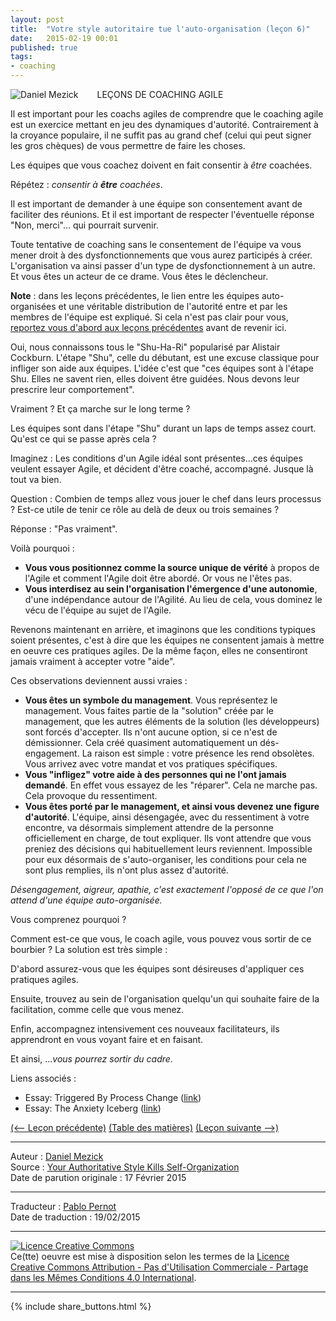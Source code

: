 ```yaml
---
layout: post
title:  "Votre style autoritaire tue l'auto-organisation (leçon 6)"
date:   2015-02-19 00:01
published: true
tags:
- coaching
---
```


<div align="left" style="float:left; padding-right:30px" >
  <img title="Daniel Mezick" src="{{ site.url }}assets/daniel_mezick/daniel-mezick-004.png" />
</div>
LEÇONS DE COACHING AGILE

Il est important pour les coachs agiles de comprendre que le coaching agile est un exercice mettant en jeu des dynamiques d'autorité. Contrairement à la croyance populaire, il ne suffit pas au grand chef (celui qui peut signer les gros chèques) de vous permettre de faire les choses.

Les équipes que vous coachez doivent en fait consentir à _être_ coachées.

Répétez : _consentir à **être** coachées_.

Il est important de demander à une équipe son consentement avant de faciliter des réunions. Et il est important de respecter l'éventuelle réponse "Non, merci"... qui pourrait survenir.

Toute tentative de coaching sans le consentement de l'équipe va vous mener droit à des dysfonctionnements que vous aurez participés à créer. L'organisation va ainsi passer d'un type de dysfonctionnement à un autre. Et vous êtes un acteur de ce drame. Vous êtes le déclencheur.

**Note** : dans les leçons précédentes, le lien entre les équipes auto-organisées et une véritable distribution de l'autorité entre et par les membres de l'équipe est expliqué. Si cela n'est pas clair pour vous, [reportez vous d'abord aux leçons précédentes](http://www.les-traducteurs-agiles.org/2015/02/19/lecons-de-coaching.html) avant de revenir ici.

Oui, nous connaissons tous le "Shu-Ha-Ri" popularisé par Alistair Cockburn. L'étape "Shu", celle du débutant, est une excuse classique pour infliger son aide aux équipes. L'idée c'est que "ces équipes sont à l'étape Shu. Elles ne savent rien, elles doivent être guidées. Nous devons leur prescrire leur comportement".

Vraiment ? Et ça marche sur le long terme ?

Les équipes sont dans l'étape "Shu" durant un laps de temps assez court. Qu'est ce qui se passe après cela ?

Imaginez : Les conditions d'un Agile idéal sont présentes...ces équipes veulent essayer Agile, et décident d'être coaché, accompagné. Jusque là tout va bien.

Question : Combien de temps allez vous jouer le chef dans leurs processus ? Est-ce utile de tenir ce rôle au delà de deux ou trois semaines ?

Réponse : "Pas vraiment".

Voilà pourquoi :

* **Vous vous positionnez comme la source unique de vérité** à propos de l'Agile et comment l'Agile doit être abordé. Or vous ne l'êtes pas.
* **Vous interdisez au sein l'organisation l'émergence d'une autonomie**, d'une indépendance autour de l'Agilité. Au lieu de cela, vous dominez le vécu de l'équipe au sujet de l'Agile.


Revenons maintenant en arrière, et imaginons que les conditions typiques soient présentes, c'est à dire que les équipes ne consentent jamais à mettre en oeuvre ces pratiques agiles. De la même façon, elles ne consentiront jamais vraiment à accepter votre "aide".

Ces observations deviennent aussi vraies :

* **Vous êtes un symbole du management**. Vous représentez le management. Vous faites partie de la "solution" créée par le management, que les autres éléments de la solution (les développeurs) sont forcés d'accepter. Ils n'ont aucune option, si ce n'est de démissionner. Cela créé quasiment automatiquement un dés-engagement. La raison est simple : votre présence les rend obsolètes. Vous arrivez avec votre mandat et vos pratiques spécifiques.
* **Vous "infligez" votre aide à des personnes qui ne l'ont jamais demandé**. En effet vous essayez de les "réparer". Cela ne marche pas. Cela provoque du ressentiment.
* **Vous êtes porté par le management, et ainsi vous devenez une figure d'autorité**. L'équipe, ainsi désengagée, avec du ressentiment à votre encontre, va désormais simplement attendre de la personne officiellement en charge, de tout expliquer. Ils vont attendre que vous preniez des décisions qui habituellement leurs reviennent. Impossible pour eux désormais de s'auto-organiser, les conditions pour cela ne sont plus remplies, ils n'ont plus assez d'autorité.

_Désengagement, aigreur, apathie, c'est exactement l'opposé de ce que l'on attend d'une équipe auto-organisée._

Vous comprenez pourquoi ?

Comment est-ce que vous, le coach agile, vous pouvez vous sortir de ce bourbier ? La solution est très simple :

D'abord assurez-vous que les équipes sont désireuses d'appliquer ces pratiques agiles.

Ensuite, trouvez au sein de l'organisation quelqu'un qui souhaite faire de la facilitation, comme celle que vous menez.

Enfin, accompagnez intensivement ces nouveaux facilitateurs, ils apprendront en vous voyant faire et en faisant.

Et ainsi, ..._vous pourrez sortir du cadre_.

Liens associés :

* Essay: Triggered By Process Change ([link](http://newtechusa.net/agile/triggered-by-process-change/))
* Essay: The Anxiety Iceberg ([link](http://newtechusa.net/agile/the-anxiety-iceberg/))


[(<-- Leçon précédente)](http://www.les-traducteurs-agiles.org/2015/02/18/l-autogestion-c-est-l-autorite-distribuee-par-consentement-lecon-5.html) [(Table des matières)](http://www.les-traducteurs-agiles.org/2015/02/15/lecons-de-coaching.html) [(Leçon suivante -->)](http://www.les-traducteurs-agiles.org/2015/02/20/invitez-a-la-facilitation-lecon-7.html)  

---
Auteur : [Daniel Mezick](https://twitter.com/DanielMezick)  
Source : [Your Authoritative Style Kills Self-Organization](http://newtechusa.net/agile/your-authoritative-style-kills-self-organization/)  
Date de parution originale : 17 Février 2015  

---
Traducteur : [Pablo Pernot](https://twitter.com/pablopernot)  
Date de traduction : 19/02/2015  

---

<a rel="license" href="http://creativecommons.org/licenses/by-nc-sa/4.0/"><img alt="Licence Creative Commons" style="border-width:0" src="http://i.creativecommons.org/l/by-nc-sa/4.0/88x31.png" /></a><br />Ce(tte) oeuvre est mise à disposition selon les termes de la <a rel="license" href="http://creativecommons.org/licenses/by-nc-sa/4.0/">Licence Creative Commons Attribution - Pas d'Utilisation Commerciale - Partage dans les Mêmes Conditions 4.0 International</a>.

---

{% include share_buttons.html %}
